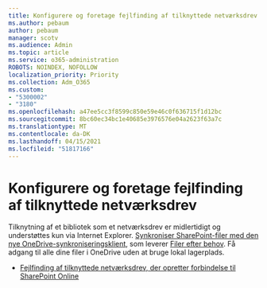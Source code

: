 ```yaml
---
title: Konfigurere og foretage fejlfinding af tilknyttede netværksdrev
ms.author: pebaum
author: pebaum
manager: scotv
ms.audience: Admin
ms.topic: article
ms.service: o365-administration
ROBOTS: NOINDEX, NOFOLLOW
localization_priority: Priority
ms.collection: Adm_O365
ms.custom:
- "5300002"
- "3180"
ms.openlocfilehash: a47ee5cc3f8599c850e59e46c0f636715f1d12bc
ms.sourcegitcommit: 8bc60ec34bc1e40685e3976576e04a2623f63a7c
ms.translationtype: MT
ms.contentlocale: da-DK
ms.lasthandoff: 04/15/2021
ms.locfileid: "51817166"
---
```

# <a name="configure-and-troubleshoot-mapped-network-drives"></a>Konfigurere og foretage fejlfinding af tilknyttede netværksdrev

Tilknytning af et bibliotek som et netværksdrev er midlertidigt og understøttes kun via Internet Explorer. [Synkroniser SharePoint-filer med den nye OneDrive-synkroniseringsklient](https://support.office.com/article/6de9ede8-5b6e-4503-80b2-6190f3354a88), som leverer [Filer efter behov](https://support.office.com/article/0e6860d3-d9f3-4971-b321-7092438fb38e). Få adgang til alle dine filer i OneDrive uden at bruge lokal lagerplads.

- [Fejlfinding af tilknyttede netværksdrev, der opretter forbindelse til SharePoint Online](https://docs.microsoft.com/sharepoint/support/administration/troubleshoot-mapped-network-drives)

